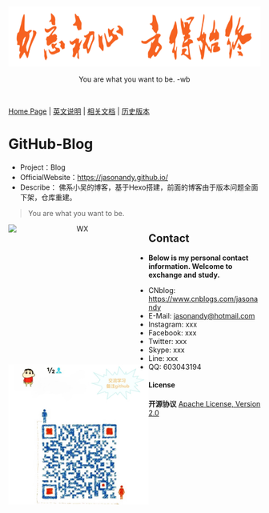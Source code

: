 <p align=center>
  <a href="https://github.com/Jasonandy/jasonandy.github.io.git">
    <img src="https://raw.githubusercontent.com/Jasonandy/Note-X/master/Media/gif/logo.gif" width="680" height="120" alt="Raspi-X" >
  </a>
</p>

<p align=center>
    You are what you want to be. -wb
</p>

<p align="center">
    <a href="https://github.com/Jasonandy/jasonandy.github.io.git"><img src="https://img.shields.io/badge/Build-Passing-green.svg?style=for-the-badge" alt=""></a>
    <a href="https://github.com/Jasonandy/jasonandy.github.io.git"><img src="https://img.shields.io/badge/Author-Jason-orange.svg?style=for-the-badge" alt=""></a>
    <a href="https://github.com/Jasonandy/jasonandy.github.io.git"><img src="https://img.shields.io/badge/Version-V1.0.0-blue.svg?style=for-the-badge" alt=""></a>
</p>

[Home Page](https://github.com/Jasonandy/jasonandy.github.io.git) | [英文说明](https://github.com/Jasonandy/jasonandy.github.io/blob/master/Media/docs/README-EN.md) | [相关文档](https://github.com/Jasonandy/andorid-X/blob/master/docs/) | [历史版本](https://github.com/Jasonandy/jasonandy.github.io.git)

# GitHub-Blog
* Project：Blog
* OfficialWebsite：https://jasonandy.github.io/
* Describe： 佛系小吴的博客，基于Hexo搭建，前面的博客由于版本问题全面下架，仓库重建。


> You are what you want to be.

<p align="center">
    <img src="https://upload-images.jianshu.io/upload_images/7802425-43d79e8c6a2243a6.png?imageMogr2/auto-orient/strip%7CimageView2/2/w/1240" width="280" height="280" alt="WX" align="left" />
</p>

## Contact
- **Below is my personal contact information. Welcome to exchange and study.**
<p align="center">
    <img src="https://raw.githubusercontent.com/Jasonandy/Note-X/master/Media/contact/WXQRCode.jpg" width="280" height="280" alt="WX" align="left" />
</p>

- CNblog: https://www.cnblogs.com/jasonandy
- E-Mail: jasonandy@hotmail.com 
- Instagram: xxx
- Facebook: xxx
- Twitter: xxx 
- Skype: xxx
- Line: xxx
- QQ: 603043194

#### License
**开源协议** [Apache License, Version 2.0](http://www.apache.org/licenses/LICENSE-2.0.html)